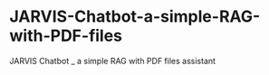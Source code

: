 # JARVIS-Chatbot-a-simple-RAG-with-PDF-files
JARVIS Chatbot _ a simple RAG with PDF files assistant
